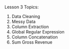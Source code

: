 Lesson 3 Topics:

1. Data Cleaning
2. Messy Data
3. Column Extraction
4. Global Regular Expression
5. Column Concatenation
6. Sum Gross Revenue